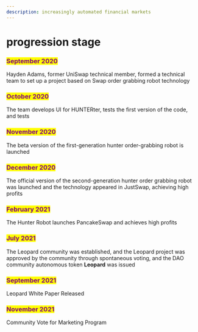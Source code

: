 ```yaml
---
description: increasingly automated financial markets
---
```


# progression stage

### <mark style="color:purple;">September 2020</mark>

Hayden Adams, former UniSwap technical member, formed a technical team to set up a project based on Swap order grabbing robot technology

&#x20;

### <mark style="color:purple;">October 2020</mark>

The team develops UI for HUNTERter, tests the first version of the code, and tests

&#x20;

### <mark style="color:purple;">November 2020</mark>

The beta version of the first-generation hunter order-grabbing robot is launched

&#x20;

### <mark style="color:purple;">December 2020</mark>

The official version of the second-generation hunter order grabbing robot was launched and the technology appeared in JustSwap, achieving high profits

&#x20;

### <mark style="color:purple;">February 2021</mark>

The Hunter Robot launches PancakeSwap and achieves high profits

&#x20;

### <mark style="color:purple;">July 2021</mark>

The Leopard community was established, and the Leopard project was approved by the community through spontaneous voting, and the DAO community autonomous token **Leopard** was issued

&#x20;

### <mark style="color:purple;">September 2021</mark>

Leopard White Paper Released

&#x20;

### <mark style="color:purple;">November 2021</mark>

Community Vote for Marketing Program
